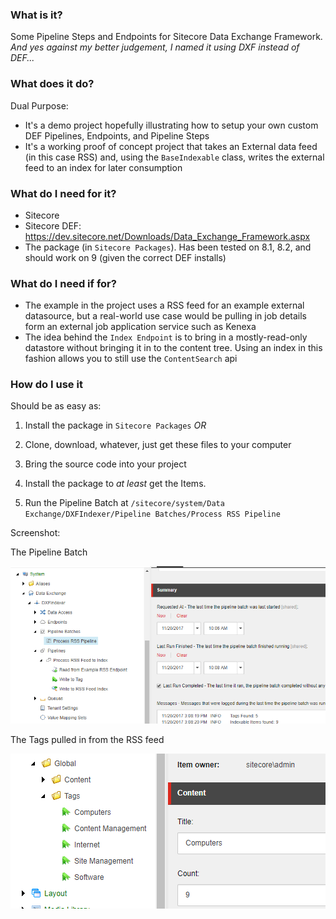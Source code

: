 ### What is it? ###
Some Pipeline Steps and Endpoints for Sitecore Data Exchange Framework.
_And yes against my better judgement, I named it using DXF instead of DEF..._

### What does it do? ###

Dual Purpose:
- It's a demo project hopefully illustrating how to setup your own custom DEF Pipelines, Endpoints, and Pipeline Steps
- It's a working proof of concept project that takes an External data feed (in this case RSS) and, using the `BaseIndexable` class, writes the external feed to an index for later consumption

### What do I need for it? ###

- Sitecore
- Sitecore DEF: https://dev.sitecore.net/Downloads/Data_Exchange_Framework.aspx
- The package (in `Sitecore Packages`).  Has been tested on 8.1, 8.2, and should work on 9 (given the correct DEF installs)


### What do I need if for? ###

- The example in the project uses a RSS feed for an example external datasource, but a real-world use case would be pulling in job details form an external job application service such as Kenexa
- The idea behind the `Index Endpoint` is to bring in a mostly-read-only datastore without bringing it in to the content tree.  Using an index in this fashion allows you to still use the `ContentSearch` api

### How do I use it ###
Should be as easy as:

1. Install the package in `Sitecore Packages`  _OR_

1. Clone, download, whatever, just get these files to your computer

1. Bring the source code into your project

1. Install the package to _at least_ get the Items.

1. Run the Pipeline Batch at `/sitecore/system/Data Exchange/DXFIndexer/Pipeline Batches/Process RSS Pipeline` 

Screenshot: 

The Pipeline Batch

![alt text](https://github.com/vandsh/sitecore-dxfindexer/raw/master/dxfScreenshot1.png "The Pipeline Batch")

The Tags pulled in from the RSS feed

![alt text](https://github.com/vandsh/sitecore-dxfindexer/raw/master/dxfScreenshot2.png "The Associated Tags")